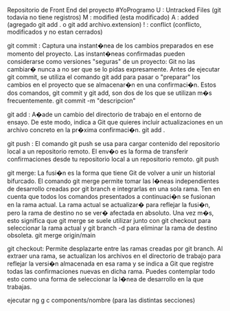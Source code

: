 Repositorio de Front End del proyecto #YoProgramo 
U : Untracked Files (git todavia no tiene registros) 
M : modified (esta modificado) 
A : added (agregado git add . o git add archivo.extension) 
! : conflict (conflicto, modificados y no estan cerrados)

git commit : Captura una instant�nea de los cambios preparados en ese momento del proyecto. Las instant�neas confirmadas pueden considerarse como versiones "seguras" de un proyecto: Git no las cambiar� nunca a no ser que se lo pidas expresamente. Antes de ejecutar git commit, se utiliza el comando git add para pasar o "preparar" los cambios en el proyecto que se almacenar�n en una confirmaci�n. Estos dos comandos, git commit y git add, son dos de los que se utilizan m�s frecuentemente. git commit -m "descripcion"

git add : A�ade un cambio del directorio de trabajo en el entorno de ensayo. De este modo, indica a Git que quieres incluir actualizaciones en un archivo concreto en la pr�xima confirmaci�n. git add .

git push : El comando git push se usa para cargar contenido del repositorio local a un repositorio remoto. El env�o es la forma de transferir confirmaciones desde tu repositorio local a un repositorio remoto. git push

git merge: La fusi�n es la forma que tiene Git de volver a unir un historial bifurcado. El comando git merge permite tomar las l�neas independientes de desarrollo creadas por git branch e integrarlas en una sola rama. Ten en cuenta que todos los comandos presentados a continuaci�n se fusionan en la rama actual. La rama actual se actualizar� para reflejar la fusi�n, pero la rama de destino no se ver� afectada en absoluto. Una vez m�s, esto significa que git merge se suele utilizar junto con git checkout para seleccionar la rama actual y git branch -d para eliminar la rama de destino obsoleta. git merge origin/main

git checkout: Permite desplazarte entre las ramas creadas por git branch. Al extraer una rama, se actualizan los archivos en el directorio de trabajo para reflejar la versi�n almacenada en esa rama y se indica a Git que registre todas las confirmaciones nuevas en dicha rama. Puedes contemplar todo esto como una forma de seleccionar la l�nea de desarrollo en la que trabajas.

ejecutar ng g c components/nombre (para las distintas secciones)